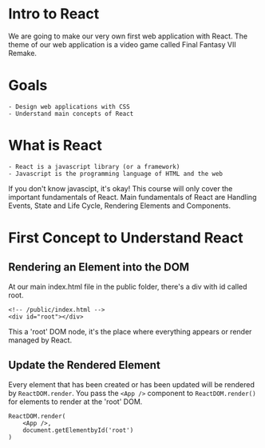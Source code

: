 # Intro to React
We are going to make our very own first web application with React.
The theme of our web application is a video game called Final Fantasy VII Remake.

# Goals
    - Design web applications with CSS
    - Understand main concepts of React

# What is React
    - React is a javascript library (or a framework)
    - Javascript is the programming language of HTML and the web

If you don't know javascipt, it's okay! This course will only cover the important fundamentals of React.
Main fundamentals of React are Handling Events, State and Life Cycle, Rendering Elements and Components.

# First Concept to Understand React

## Rendering an Element into the DOM
At our main index.html file in the public folder, there's a div with id called root.
```
<!-- /public/index.html -->
<div id="root"></div>
```
This a 'root' DOM node, it's the place where everything appears or render managed by React.

## Update the Rendered Element
Every element that has been created or has been updated will be rendered by `ReactDOM.render`.
You pass the `<App />` component to `ReactDOM.render()` for elements to render at the 'root' DOM.

```
ReactDOM.render(
    <App />,
    document.getElementbyId('root')
)
```